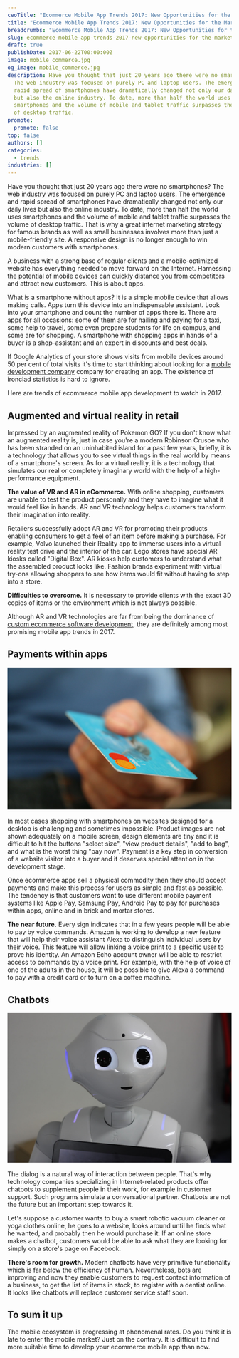 ```yaml
---
ceoTitle: "Ecommerce Mobile App Trends 2017: New Opportunities for the Market"
title: "Ecommerce Mobile App Trends 2017: New Opportunities for the Market"
breadcrumbs: "Ecommerce Mobile App Trends 2017: New Opportunities for the Market"
slug: ecommerce-mobile-app-trends-2017-new-opportunities-for-the-market
draft: true
publishDate: 2017-06-22T00:00:00Z
image: mobile_commerce.jpg
og_image: mobile_commerce.jpg
description: Have you thought that just 20 years ago there were no smartphones?
  The web industry was focused on purely PC and laptop users. The emergence and
  rapid spread of smartphones have dramatically changed not only our daily lives
  but also the online industry. To date, more than half the world uses
  smartphones and the volume of mobile and tablet traffic surpasses the volume
  of desktop traffic.
promote:
  promote: false
top: false
authors: []
categories:
  - trends
industries: []
---
```

Have you thought that just 20 years ago there were no smartphones? The web industry was focused on purely PC and laptop users. The emergence and rapid spread of smartphones have dramatically changed not only our daily lives but also the online industry. To date, more than half the world uses smartphones and the volume of mobile and tablet traffic surpasses the volume of desktop traffic. That is why a great internet marketing strategy for famous brands as well as small businesses involves more than just a mobile-friendly site. A responsive design is no longer enough to win modern customers with smartphones.

A business with a strong base of regular clients and a mobile-optimized website has everything needed to move forward on the Internet. Harnessing the potential of mobile devices can quickly distance you from competitors and attract new customers. This is about apps.

What is a smartphone without apps? It is a simple mobile device that allows making calls. Apps turn this device into an indispensable assistant. Look into your smartphone and count the number of apps there is. There are apps for all occasions: some of them are for hailing and paying for a taxi, some help to travel, some even prepare students for life on campus, and some are for shopping. A smartphone with shopping apps in hands of a buyer is a shop-assistant and an expert in discounts and best deals.

If Google Analytics of your store shows visits from mobile devices around 50 per cent of total visits it's time to start thinking about looking for a [mobile development company](/services/mobile-development) company for creating an app. The existence of ironclad statistics is hard to ignore.

Here are trends of ecommerce mobile app development to watch in 2017.

## Augmented and virtual reality in retail

Impressed by an augmented reality of Pokemon GO? If you don't know what an augmented reality is, just in case you're a modern Robinson Crusoe who has been stranded on an uninhabited island for a past few years, briefly, it is a technology that allows you to see virtual things in the real world by means of a smartphone's screen. As for a virtual reality, it is a technology that simulates our real or completely imaginary world with the help of a high-performance equipment.

**The value of VR and AR in eCommerce.** With online shopping, customers are unable to test the product personally and they have to imagine what it would feel like in hands. AR and VR technology helps customers transform their imagination into reality.

Retailers successfully adopt AR and VR for promoting their products enabling consumers to get a feel of an item before making a purchase. For example, Volvo launched their Reality app to immerse users into a virtual reality test drive and the interior of the car. Lego stores have special AR kiosks called "Digital Box". AR kiosks help customers to understand what the assembled product looks like. Fashion brands experiment with virtual try-ons allowing shoppers to see how items would fit without having to step into a store.

**Difficulties to overcome.** It is necessary to provide clients with the exact 3D copies of items or the environment which is not always possible.

Although AR and VR technologies are far from being the dominance of <a href="https://anadea.info/solutions/ecommerce-software-development">custom ecommerce software development</a>, they are definitely among most promising mobile app trends in 2017.

## Payments within apps

![Payments within apps](in_app_payment.jpg)

In most cases shopping with smartphones on websites designed for a desktop is challenging and sometimes impossible. Product images are not shown adequately on a mobile screen, design elements are tiny and it is difficult to hit the buttons "select size", "view product details", "add to bag", and what is the worst thing "pay now". Payment is a key step in conversion of a website visitor into a buyer and it deserves special attention in the development stage.

Once ecommerce apps sell a physical commodity then they should accept payments and make this process for users as simple and fast as possible. The tendency is that customers want to use different mobile payment systems like Apple Pay, Samsung Pay, Android Pay to pay for purchases within apps, online and in brick and mortar stores.

**The near future.** Every sign indicates that in a few years people will be able to pay by voice commands. Amazon is working to develop a new feature that will help their voice assistant Alexa to distinguish individual users by their voice. This feature will allow linking a voice print to a specific user to prove his identity. An Amazon Echo account owner will be able to restrict access to commands by a voice print. For example, with the help of voice of one of the adults in the house, it will be possible to give Alexa a command to pay with a credit card or to turn on a coffee machine.

## Chatbots

![Chatbots](chatbot.jpg)

The dialog is a natural way of interaction between people. That's why technology companies specializing in Internet-related products offer chatbots to supplement people in their work, for example in customer support. Such programs simulate a conversational partner. Chatbots are not the future but an important step towards it.

Let's suppose a customer wants to buy a smart robotic vacuum cleaner or yoga clothes online, he goes to a website, looks around until he finds what he wanted, and probably then he would purchase it. If an online store makes a chatbot, customers would be able to ask what they are looking for simply on a store's page on Facebook.

**There's room for growth.** Modern chatbots have very primitive functionality which is far below the efficiency of human. Nevertheless, bots are improving and now they enable customers to request contact information of a business, to get the list of items in stock, to register with a dentist online. It looks like chatbots will replace customer service staff soon.

## To sum it up

The mobile ecosystem is progressing at phenomenal rates. Do you think it is late to enter the mobile market? Just on the contrary. It is difficult to find more suitable time to develop your ecommerce mobile app than now.
